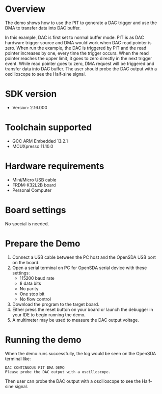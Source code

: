 Overview
========

The demo shows how to use the PIT to generate a DAC trigger and use the DMA to transfer data into DAC buffer.

In this example, DAC is first set to normal buffer mode. PIT is as DAC hardware trigger source and DMA would work 
when DAC read pointer is zero. When run the example, the DAC is triggered by PIT and the read pointer increases by one,
every time the trigger occurs. When the read pointer reaches the upper limit, it goes to zero directly in the next trigger event.
While read pointer goes to zero, DMA request will be triggered and transfer data into DAC buffer. The user should probe
the DAC output with a oscilloscope to see the Half-sine signal.

SDK version
===========
- Version: 2.16.000

Toolchain supported
===================
- GCC ARM Embedded  13.2.1
- MCUXpresso  11.10.0

Hardware requirements
=====================
- Mini/Micro USB cable
- FRDM-K32L2B board
- Personal Computer

Board settings
==============
No special is needed.

Prepare the Demo
================
1.  Connect a USB cable between the PC host and the OpenSDA USB port on the board.
2.  Open a serial terminal on PC for OpenSDA serial device with these settings:
    - 115200 baud rate
    - 8 data bits
    - No parity
    - One stop bit
    - No flow control
3.  Download the program to the target board.
4.  Either press the reset button on your board or launch the debugger in your IDE to begin running the demo.
5.  A multimeter may be used to measure the DAC output voltage.

Running the demo
================
When the demo runs successfully, the log would be seen on the OpenSDA terminal like:

~~~~~~~~~~~~~~~~~~~~~~~~~~~~~
DAC CONTINUOUS PIT DMA DEMO
Please probe the DAC output with a oscilloscope.

~~~~~~~~~~~~~~~~~~~~~~~~~~~~~
Then user can probe the DAC output with a oscilloscope to see the Half-sine signal.

